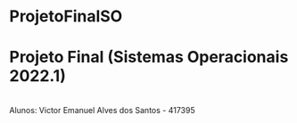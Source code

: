 # ProjetoFinalSO

<h1>Projeto Final (Sistemas Operacionais 2022.1)</h1>
<br>
Alunos:
Victor Emanuel Alves dos Santos - 417395
